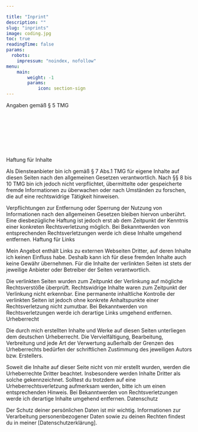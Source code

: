 ```yaml
---

title: "Inprint"
description: ""
slug: "inprints"
image: coding.jpg
toc: true
readingTime: false
params:
  robots:
    impressum: "noindex, nofollow"
menu:
    main:
        weight: -1
        params: 
            icon: section-sign
---
```


Angaben gemäß § 5 TMG

<span style="unicode-bidi:bidi-override; direction: rtl;">
<script>document.write('karpoT nacilA');</script><br>
</span>
<span style="unicode-bidi:bidi-override; direction: rtl;">
<script>document.write('71 .rtS remiemhtreW');</script><br>
</span>
<span style="unicode-bidi:bidi-override; direction: rtl;">
<script>document.write('trufknarF 99506');</script><br>
</span>
<span style="unicode-bidi:bidi-override; direction: rtl;">
<script>document.write('dnalhcstueD');</script><br><br>
</span>

<span style="unicode-bidi:bidi-override; direction: rtl;"> 
<script>document.write('ed.nacila@ofni');</script><br>
</span>

Haftung für Inhalte

Als Diensteanbieter bin ich gemäß § 7 Abs.1 TMG für eigene Inhalte auf diesen Seiten nach den allgemeinen Gesetzen verantwortlich. Nach §§ 8 bis 10 TMG bin ich jedoch nicht verpflichtet, übermittelte oder gespeicherte fremde Informationen zu überwachen oder nach Umständen zu forschen, die auf eine rechtswidrige Tätigkeit hinweisen.

Verpflichtungen zur Entfernung oder Sperrung der Nutzung von Informationen nach den allgemeinen Gesetzen bleiben hiervon unberührt. Eine diesbezügliche Haftung ist jedoch erst ab dem Zeitpunkt der Kenntnis einer konkreten Rechtsverletzung möglich. Bei Bekanntwerden von entsprechenden Rechtsverletzungen werde ich diese Inhalte umgehend entfernen.
Haftung für Links

Mein Angebot enthält Links zu externen Webseiten Dritter, auf deren Inhalte ich keinen Einfluss habe. Deshalb kann ich für diese fremden Inhalte auch keine Gewähr übernehmen. Für die Inhalte der verlinkten Seiten ist stets der jeweilige Anbieter oder Betreiber der Seiten verantwortlich.

Die verlinkten Seiten wurden zum Zeitpunkt der Verlinkung auf mögliche Rechtsverstöße überprüft. Rechtswidrige Inhalte waren zum Zeitpunkt der Verlinkung nicht erkennbar. Eine permanente inhaltliche Kontrolle der verlinkten Seiten ist jedoch ohne konkrete Anhaltspunkte einer Rechtsverletzung nicht zumutbar. Bei Bekanntwerden von Rechtsverletzungen werde ich derartige Links umgehend entfernen.
Urheberrecht

Die durch mich erstellten Inhalte und Werke auf diesen Seiten unterliegen dem deutschen Urheberrecht. Die Vervielfältigung, Bearbeitung, Verbreitung und jede Art der Verwertung außerhalb der Grenzen des Urheberrechts bedürfen der schriftlichen Zustimmung des jeweiligen Autors bzw. Erstellers.

Soweit die Inhalte auf dieser Seite nicht von mir erstellt wurden, werden die Urheberrechte Dritter beachtet. Insbesondere werden Inhalte Dritter als solche gekennzeichnet. Solltest du trotzdem auf eine Urheberrechtsverletzung aufmerksam werden, bitte ich um einen entsprechenden Hinweis. Bei Bekanntwerden von Rechtsverletzungen werde ich derartige Inhalte umgehend entfernen.
Datenschutz

Der Schutz deiner persönlichen Daten ist mir wichtig. Informationen zur Verarbeitung personenbezogener Daten sowie zu deinen Rechten findest du in meiner [Datenschutzerklärung].